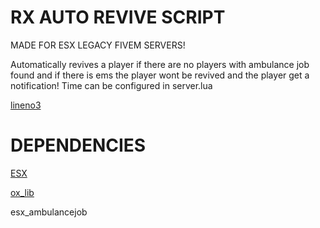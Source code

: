 # RX AUTO REVIVE SCRIPT
MADE FOR ESX LEGACY FIVEM SERVERS!

Automatically revives a player if there are no players with ambulance job found and if there is ems the player wont be revived and the player get a notification!
Time can be configured in server.lua

[lineno3](https://github.com/Ihsan-N/rx-autorevive/blob/main/server.lua#L3)


# DEPENDENCIES
[ESX](https://github.com/esx-framework/esx_core)

[ox_lib](https://github.com/overextended/ox_lib/releases)

esx_ambulancejob
